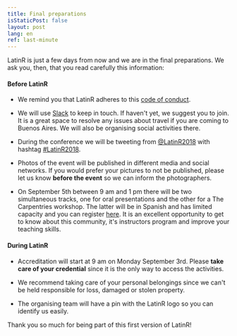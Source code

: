 ```yaml
---
title: Final preparations
isStaticPost: false
layout: post
lang: en
ref: last-minute
---
```


LatinR is just a few days from now and we are in the final preparations. We ask you, then, that you read carefully this information:

#### Before LatinR

* We remind you that LatinR adheres to this [code of conduct](http://latin-r.com/coc/).

* We will use [Slack](https://join.slack.com/t/latin-r/shared_invite/enQtNDA3MjM3MTQwOTM1LTRiZGM2Mjc0ZDU2YzE5OTBmYWRhNDRiYzMzY2M1MDk3MzNjOTUzZTdlZWMyZmJiZjYzMWE4Y2VkNTk0MWFmNDA) to keep in touch. If haven't yet, we suggest you to join. It is a great space to resolve any issues about travel if you are coming to Buenos Aires. We will also be organising social activities there. 

* During the conference we will be tweeting from [@LatinR2018](https://twitter.com/LatinR2018) with hashtag [#LatinR2018](https://twitter.com/search?q=%23latinr2018).

* Photos of the event will be published in different media and social networks. If you would prefer your pictures to not be published, please let us know **before the event** so we can inform the photographers. 

* On September 5th between 9 am and 1 pm there will be two simultaneous tracks, one for oral presentations and the other for a The Carpentries workshop. The latter will be in Spanish and has limited capacity and you can register [here](https://ti.to/carpentries/LatinR). It is an excellent opportunity to get to know about this community, it's instructors program and improve your teaching skills. 

#### During LatinR

* Accreditation will start at 9 am on Monday September 3rd. Please **take care of your credential** since it is the only way to access the activities.

* We recommend taking care of your personal belongings since we can't be held responsible for loss, damaged or stolen property. 

* The organising team will have a pin with the LatinR logo so you can identify us easily. 


Thank you so much for being part of this first version of LatinR! 
